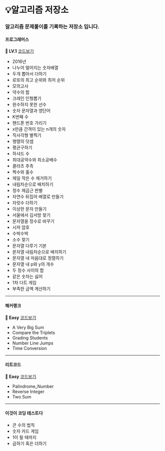 # 💡알고리즘 저장소

### 알고리즘 문제풀이를 기록하는 저장소 입니다.

#### 프로그래머스

<b>🌱 LV.1</b> [코드보기](https://github.com/nohriter/Algorithm/tree/main/src/programmers/lv1)
- 2016년
- 나누어 떨어지는 숫자배열
- 두개 뽑아서 더하기
- 로또의 최고 순위와 최저 순위
- 모의고사
- 약수의 합
- 크레인 인형뽑기
- 완수하지 못한 선수
- 숫자 문자열과 영단어
- K번째 수
- 핸드폰 번호 가리기
- x만큼 간격이 있는 n개의 숫자
- 직사각형 별찍기
- 행렬의 덧셈
- 평균구하기
- 하샤드 수
- 최대공약수와 최소공배수
- 콜라츠 추측
- 짝수와 홀수
- 제일 작은 수 제거하기
- 내림차순으로 배치하기
- 정수 제곱근 판별
- 자연수 뒤집어 배열로 만들기
- 자릿수 더하기
- 이상한 문자 만들기
- 서울에서 김서방 찾기
- 문자열을 정수로 바꾸기
- 시저 암호
- 수박수박
- 소수 찾기
- 문자열 다루기 기본
- 문자열 내림차순으로 배치하기
- 문자열 내 마음대로 정렬하기
- 문자열 내 p와 y의 개수
- 두 정수 사이의 합
- 같은 숫자는 싫어
- 1차 다트 게임
- 부족한 금액 계산하기
---

#### 해커랭크

<b>🌱 Easy</b> [코드보기](https://github.com/nohriter/Algorithm/tree/main/src/hackerrank)
- A Very Big Sum
- Compare the Triplets
- Grading Students
- Number Line Jumps
- Time Conversion

---

#### 리트코드

<b>🌱 Easy</b> [코드보기](https://github.com/nohriter/Algorithm/tree/main/src/leetcode)
- Palindrome_Number
- Reverse Integer
- Two Sum

---

#### 이것이 코딩 테스트다
- 큰 수의 법칙
- 숫자 카드 게임
- 1이 될 때까지
- 곱하기 혹은 더하기

